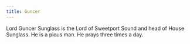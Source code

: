 ```yaml
---
title: Guncer
---
```


Lord Guncer Sunglass is the Lord of Sweetport Sound and head of House Sunglass. He is a pious man. He prays three times a day.


